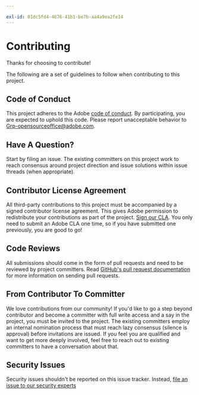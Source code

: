 ```yaml
---

exl-id: 01dc5fd4-4676-41b1-be7b-aa4a9ea2fe14
---
```

# Contributing

Thanks for choosing to contribute!

The following are a set of guidelines to follow when contributing to this project.

## Code of Conduct

This project adheres to the Adobe [code of conduct](code-of-conduct.md). By participating,
you are expected to uphold this code. Please report unacceptable behavior to
[Grp-opensourceoffice@adobe.com](mailto:Grp-opensourceoffice@adobe.com).

## Have A Question?

Start by filing an issue. The existing committers on this project work to reach
consensus around project direction and issue solutions within issue threads
(when appropriate).

## Contributor License Agreement

All third-party contributions to this project must be accompanied by a signed contributor
license agreement. This gives Adobe permission to redistribute your contributions
as part of the project. [Sign our CLA](http://opensource.adobe.com/cla.html). You
only need to submit an Adobe CLA one time, so if you have submitted one previously,
you are good to go!

## Code Reviews

All submissions should come in the form of pull requests and need to be reviewed
by project committers. Read [GitHub's pull request documentation](https://help.github.com/articles/about-pull-requests/)
for more information on sending pull requests.

<!--
Lastly, please follow the [pull request template](PULL_REQUEST_TEMPLATE.md) when
submitting a pull request!
-->

## From Contributor To Committer

We love contributions from our community! If you'd like to go a step beyond contributor
and become a committer with full write access and a say in the project, you must
be invited to the project. The existing committers employ an internal nomination
process that must reach lazy consensus (silence is approval) before invitations
are issued. If you feel you are qualified and want to get more deeply involved,
feel free to reach out to existing committers to have a conversation about that.

## Security Issues

Security issues shouldn't be reported on this issue tracker. Instead, [file an issue to our security experts](https://helpx.adobe.com/security/alertus.html)
